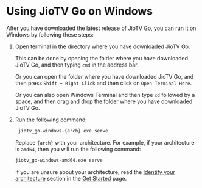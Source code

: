 # Using JioTV Go on Windows

After you have downloaded the latest release of JioTV Go, you can run it on Windows by following these steps:

1. Open terminal in the directory where you have downloaded JioTV Go.
   
   This can be done by opening the folder where you have downloaded JioTV Go, and then typing `cmd` in the address bar.

   Or you can open the folder where you have downloaded JioTV Go, and then press `Shift + Right Click` and then click on `Open Terminal Here`.

   Or you can also open Windows Terminal and then type `cd` followed by a space, and then drag and drop the folder where you have downloaded JioTV Go.

2. Run the following command:

   ```sh
    jiotv_go-windows-{arch}.exe serve
    ```

    Replace `{arch}` with your architecture. For example, if your architecture is `amd64`, then you will run the following command:

    ```sh
    jiotv_go-windows-amd64.exe serve
    ```

    If you are unsure about your architecture, read the [Identify your architecture](../get_started.md#identifying-your-os-and-architecture) section in the [Get Started](../get_started.md) page.